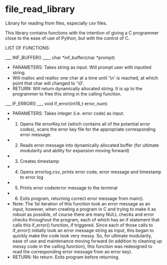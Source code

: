 # file_read_library
Library for reading from files, especially csv files.

This library contains functions with the intention of giving a C programmer close to the ease of use of Python, but with the control of C.


LIST OF FUNCTIONS:

___ INF_BUFFER() ____
char *inf_buffer(char *prompt)

- PARAMETERS: Takes string as input. Will prompt user with inputted string.
- Will malloc and realloc one char at a time until '\n' is reached, at which point that char will changed to '\0'.
- RETURN: Will return dynamically allocated string. It is up to the programmer to free this string in the calling function.

___ IF_ERROR() ___
void if_error(int16_t error_num)

- PARAMETERS: Takes integer (i.e. error code) as input.
- 1. Opens file errorKey.txt (which contains all of the potential error codes), scans the error key file for the appropriate corresponding error message.
- 2. Reads error message into dynamically allocated buffer (for ultimate modularity and ability for expansion moving forward)
- 3. Creates timestamp
- 4. Opens errorlog.csv, prints error code, error message and timestamp to error log
- 5. Prints error code/error message to the terminal
- 6. Exits program, returning correct error message from main().
- Note: The 1st iteration of this function took an error message as an input, however, when creating a program in C and trying to make it as robust as possible, of course there are many NULL checks and error checks throughout the program, each of which has an if statement that calls this if_error() function, if triggered. Since each of those calls to if_error() initially took an error message string as input, this began to quickly make the code look very messy. So, for ultimate modularity, ease of use and maintenance moving forward (in addition to cleaning up messy code in the calling function), this function was redesigned to read the corresponding error message from an error key).
- RETURN: No return. Exits program before returning.

